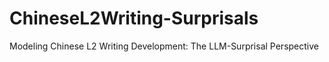 # ChineseL2Writing-Surprisals
Modeling Chinese L2 Writing Development:  The LLM-Surprisal Perspective
